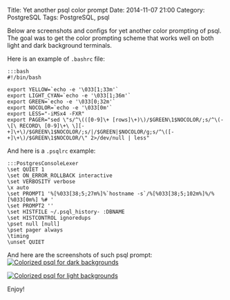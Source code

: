 Title: Yet another psql color prompt
Date: 2014-11-07 21:00
Category: PostgreSQL
Tags: PostgreSQL, psql

Below are screenshots and configs for yet another color prompting of psql. The goal was to get the color prompting scheme that works well on both light and dark background terminals.

Here is an example of `.bashrc` file:

    :::bash
    #!/bin/bash

    export YELLOW=`echo -e '\033[1;33m'`
    export LIGHT_CYAN=`echo -e '\033[1;36m'`
    export GREEN=`echo -e '\033[0;32m'`
    export NOCOLOR=`echo -e '\033[0m'`
    export LESS="-iMSx4 -FXR"
    export PAGER="sed \"s/^\(([0-9]\+ [rows]\+)\)/$GREEN\1$NOCOLOR/;s/^\(-\[\ RECORD\ [0-9]\+\ \][-+]\+\)/$GREEN\1$NOCOLOR/;s/|/$GREEN|$NOCOLOR/g;s/^\([-+]\+\)/$GREEN\1$NOCOLOR/\" 2>/dev/null | less"

And here is a `.psqlrc` example:

    :::PostgresConsoleLexer
    \set QUIET 1
    \set ON_ERROR_ROLLBACK interactive
    \set VERBOSITY verbose
    \x auto
    \set PROMPT1 '%[%033[38;5;27m%]%`hostname -s`/%[%033[38;5;102m%]%/%[%033[0m%] %# '
    \set PROMPT2 ''
    \set HISTFILE ~/.psql_history- :DBNAME
    \set HISTCONTROL ignoredups
    \pset null [null]
    \pset pager always
    \timing
    \unset QUIET

And here are the screenshots of such psql prompt:
[![Colorized psql for dark backgrounds]({filename}/images/psql1.png)]({filename}/images/psql1.png)

[![Colorized psql for light backgrounds]({filename}/images/psql2.png)]({filename}/images/psql2.png)

Enjoy!

